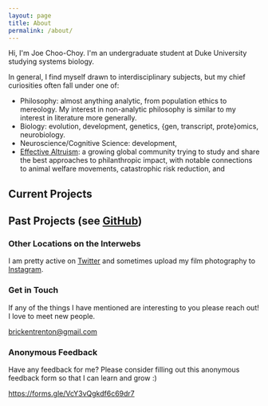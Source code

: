 ```yaml
---
layout: page
title: About
permalink: /about/
---
```


<!-- ![Trenton B. Bricken](../images/TrentonBricken.jpg){:style="width: 200px; float: right; padding-left: 20px"} -->

Hi, I'm Joe Choo-Choy. I'm an undergraduate student at Duke University studying systems biology.

In general, I find myself drawn to interdisciplinary subjects, but my chief curiosities often fall under one of:
- Philosophy: almost anything analytic, from population ethics to mereology. My interest in non-analytic philosophy is similar to my interest in literature more generally.
- Biology: evolution, development, genetics, {gen, transcript, prote}omics, neurobiology.
- Neuroscience/Cognitive Science: development, 
- [Effective Altruism](https://www.effectivealtruism.org/): a growing global community trying to study and share the best approaches to philanthropic impact, with notable connections to animal welfare movements, catastrophic risk reduction, and 


<!-- [My resume (last updated on ?)](../documents/.pdf) -->

## Current Projects

## Past Projects (see [GitHub]())

### Other Locations on the Interwebs

I am pretty active on [Twitter](https://twitter.com/TrentonBricken) and sometimes upload my film photography to [Instagram](https://www.instagram.com/needs__exposure/?hl=en).

### Get in Touch

If any of the things I have mentioned are interesting to you please reach out! I love to meet new people.

[brickentrenton@gmail.com](mailto:brickentrenton@gmail.com)

### Anonymous Feedback

Have any feedback for me? Please consider filling out this anonymous feedback form so that I can learn and grow :)

<https://forms.gle/VcY3vQgkdf6c69dr7>
